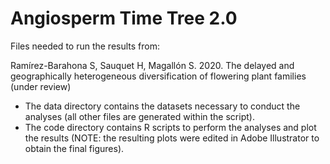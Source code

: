 # Angiosperm Time Tree 2.0

Files needed to run the results from:

Ramírez-Barahona S, Sauquet H, Magallón S. 2020. The delayed and geographically heterogeneous diversification of flowering plant families (under review)

- The data directory contains the datasets necessary to conduct the analyses (all other files are generated within the script). 
- The code directory contains R scripts to perform the analyses and plot the results (NOTE: the resulting plots were edited in Adobe Illustrator to obtain the final figures).
